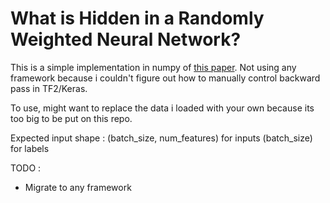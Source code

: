 # What is Hidden in a Randomly Weighted Neural Network?

This is a simple implementation in numpy of [this paper](https://arxiv.org/abs/1911.13299). Not using any framework because i couldn't figure out how to manually control backward pass in TF2/Keras.

To use, might want to replace the data i loaded with your own because its too big to be put on this repo.

Expected input shape :
(batch_size, num_features) for inputs
(batch_size) for labels

TODO : 
- Migrate to any framework